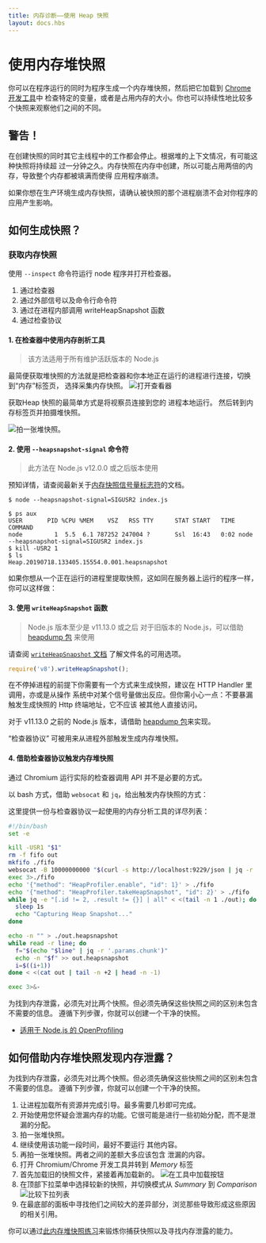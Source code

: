 ```yaml
---
title: 内存诊断——使用 Heap 快照
layout: docs.hbs
---
```


# 使用内存堆快照

你可以在程序运行的同时为程序生成一个内存堆快照，然后把它加载到 [Chrome 开发工具][]中 检查特定的变量，或者是占用内存的大小。你也可以持续性地比较多个快照来观察他们之间的不同。

## 警告！

在创建快照的同时其它主线程中的工作都会停止。根据堆的上下文情况，有可能这种快照将持续超 过一分钟之久。内存快照在内存中创建，所以可能占用两倍的内存，导致整个内存都被填满而使得 应用程序崩溃。

如果你想在生产环境生成内存快照，请确认被快照的那个进程崩溃不会对你程序的应用产生影响。

## 如何生成快照？

### 获取内存快照

使用 `--inspect` 命令符运行 node 程序并打开检查器。

1. 通过检查器
2. 通过外部信号以及命令行命令符
3. 通过在进程内部调用 writeHeapSnapshot 函数
4. 通过检查协议

#### 1. 在检查器中使用内存剖析工具

> 该方法适用于所有维护活跃版本的 Node.js

最简便获取堆快照的方法就是把检查器和你本地正在运行的进程进行连接，切换到“内存”标签页， 选择采集内存快照。 ![打开查看器][2]

获取Heap 快照的最简单方式是将视察员连接到您的 进程本地运行。 然后转到内存标签页并拍摄堆快照。

![拍一张堆快照。][3]

#### 2. 使用 `--heapsnapshot-signal` 命令符

> 此方法在 Node.js v12.0.0 或之后版本使用

预知详情，请查阅最新关于[内存快照信号量标志符][]的文档。

```
$ node --heapsnapshot-signal=SIGUSR2 index.js
```

```
$ ps aux
USER       PID %CPU %MEM    VSZ   RSS TTY      STAT START   TIME COMMAND
node         1  5.5  6.1 787252 247004 ?       Ssl  16:43   0:02 node --heapsnapshot-signal=SIGUSR2 index.js
$ kill -USR2 1
$ ls
Heap.20190718.133405.15554.0.001.heapsnapshot
```

如果你想从一个正在运行的进程里提取快照，这如同在服务器上运行的程序一样，你可以这样做：

#### 3. 使用 `writeHeapSnapshot` 函数

> Node.js 版本至少是 v11.13.0 或之后 对于旧版本的 Node.js，可以借助 [heapdump 包][] 来使用

请查阅 [`writeHeapSnapshot` 文档][] 了解文件名的可用选项。

```js
require('v8').writeHeapSnapshot();
```

在不停掉进程的前提下你需要有一个方式来生成快照，建议在 HTTP Handler 里调用，亦或是从操作 系统中对某个信号量做出反应。但你需小心一点：不要暴漏触发生成快照的 Http 终端地址，它不应该 被其他人直接访问。

对于 v11.13.0 之前的 Node.js 版本，请借助 [heapdump 包][]来实现。

“检查器协议” 可被用来从进程外部触发生成内存堆快照。

#### 4. 借助检查器协议触发内存堆快照

通过 Chromium 运行实际的检查器调用 API 并不是必要的方式。

以 bash 方式，借助 `websocat` 和 `jq`，给出触发内存快照的方式：

这里提供一份与检查器协议一起使用的内存分析工具的详尽列表：

```bash
#!/bin/bash
set -e

kill -USR1 "$1"
rm -f fifo out
mkfifo ./fifo
websocat -B 10000000000 "$(curl -s http://localhost:9229/json | jq -r '.[0].webSocketDebuggerUrl')" < ./fifo > ./out &
exec 3>./fifo
echo '{"method": "HeapProfiler.enable", "id": 1}' > ./fifo
echo '{"method": "HeapProfiler.takeHeapSnapshot", "id": 2}' > ./fifo
while jq -e "[.id != 2, .result != {}] | all" < <(tail -n 1 ./out); do
  sleep 1s
  echo "Capturing Heap Snapshot..."
done

echo -n "" > ./out.heapsnapshot
while read -r line; do
  f="$(echo "$line" | jq -r '.params.chunk')"
  echo -n "$f" >> out.heapsnapshot
  i=$((i+1))
done < <(cat out | tail -n +2 | head -n -1)

exec 3>&-
```

为找到内存泄露，必须先对比两个快照。但必须先确保这些快照之间的区别未包含不需要的信息。 遵循下列步骤，你就可以创建一个干净的快照。

- [适用于 Node.js 的 OpenProfiling][openprofiling]

## 如何借助内存堆快照发现内存泄露？

为找到内存泄露，必须先对比两个快照。但必须先确保这些快照之间的区别未包含不需要的信息。 遵循下列步骤，你就可以创建一个干净的快照。

1. 让进程加载所有资源并完成引导。最多需要几秒即可完成。
2. 开始使用您怀疑会泄漏内存的功能。它很可能是进行一些初始分配，而不是泄漏的分配。
3. 拍一张堆快照。
4. 继续使用该功能一段时间，最好不要运行 其他内容。
5. 再拍一张堆快照。两者之间的差额大多应该包含 泄漏的内容。
6. 打开 Chromium/Chrome 开发工具并转到 _Memory_ 标签
7. 首先加载旧的快照文件，紧接着再加载新的。 ![在工具中加载按钮][8]
8. 在顶部下拉菜单中选择较新的快照，并切换模式从 _Summary_ 到 _Comparison_ ![比较下拉列表][9]
9. 在最底部的面板中寻找他们之间较大的差异部分，浏览那些导致形成这些原因的相关引用。

你可以通过[此内存堆快照练习][heapsnapshot exercise]来锻炼你捕获快照以及寻找内存泄露的能力。

[Chrome 开发工具]: https://developer.chrome.com/docs/devtools/
[2]: /static/images/docs/guides/diagnostics/tools.png
[3]: /static/images/docs/guides/diagnostics/snapshot.png
[内存快照信号量标志符]: https://nodejs.org/api/cli.html#--heapsnapshot-signalsignal
[heapdump 包]: https://www.npmjs.com/package/heapdump
[`writeHeapSnapshot` 文档]: https://nodejs.org/api/v8.html#v8_v8_writeheapsnapshot_filename
[openprofiling]: https://github.com/vmarchaud/openprofiling-node
[8]: /static/images/docs/guides/diagnostics/load-snapshot.png
[9]: /static/images/docs/guides/diagnostics/compare.png
[heapsnapshot exercise]: https://github.com/naugtur/node-example-heapdump
